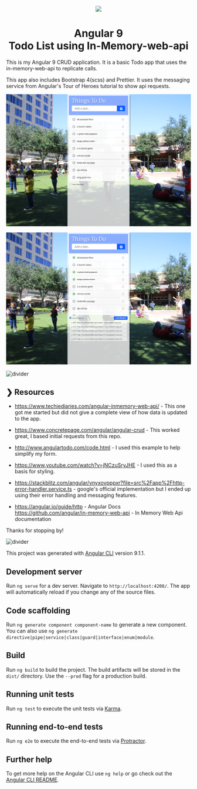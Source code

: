 <p align="center">
  <img style="width: 50px;" src="http://gh-images.futurebutterflies.net/2020_fb.svg">
</p>

<h1 align="center">Angular 9<br>Todo List using In-Memory-web-api</h1>
This is my Angular 9 CRUD application.  It is a basic Todo app that uses the in-memory-web-api to replicate calls.  
  
This app also includes Bootstrap 4(scss) and Prettier. It uses the messaging service from Angular's Tour of Heroes tutorial to show api requests.  

<p align="center">
  <img src="./screenshots/start.png">
</p>

<p align="center">
  <img src="./screenshots/edit.png">
</p>

![divider](http://gh-images.futurebutterflies.net/divider.png)

## ❯ Resources

* https://www.techiediaries.com/angular-inmemory-web-api/ - This one got me started but did not give a complete view of how data is updated to the app. 

* https://www.concretepage.com/angular/angular-crud - This worked great, I based initial requests from this repo.

* http://www.angulartodo.com/code.html  - I used this example to help simplify my form. 

* https://www.youtube.com/watch?v=jNCzuSryJHE  - I used this as a basis for styling.  

* https://stackblitz.com/angular/vnyxovpppxr?file=src%2Fapp%2Fhttp-error-handler.service.ts - google's official implementation but I ended up using their error handling and messaging features.

* https://angular.io/guide/http - Angular Docs
https://github.com/angular/in-memory-web-api - In Memory Web Api documentation

Thanks for stopping by! 

![divider](http://gh-images.futurebutterflies.net/divider.png)

This project was generated with [Angular CLI](https://github.com/angular/angular-cli) version 9.1.1.

## Development server

Run `ng serve` for a dev server. Navigate to `http://localhost:4200/`. The app will automatically reload if you change any of the source files.

## Code scaffolding

Run `ng generate component component-name` to generate a new component. You can also use `ng generate directive|pipe|service|class|guard|interface|enum|module`.

## Build

Run `ng build` to build the project. The build artifacts will be stored in the `dist/` directory. Use the `--prod` flag for a production build.

## Running unit tests

Run `ng test` to execute the unit tests via [Karma](https://karma-runner.github.io).

## Running end-to-end tests

Run `ng e2e` to execute the end-to-end tests via [Protractor](http://www.protractortest.org/).

## Further help

To get more help on the Angular CLI use `ng help` or go check out the [Angular CLI README](https://github.com/angular/angular-cli/blob/master/README.md).
